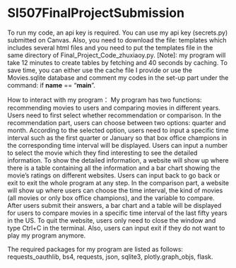 # SI507FinalProjectSubmission

To run my code, an api key is required. You can use my api key (secrets.py) submitted on Canvas. Also, you need to download the file: templates which includes several html files and you need to put the templates file in the same directory of Final_Project_Code_zhuxiaoy.py.
[Note]: my program will take 12 minutes to create tables by fetching and 40 seconds by caching. To save time, you can either use the cache file I provide or use the Movies.sqlite database and comment my codes in the set-up part under the command: if __name__ == “__main__”.

How to interact with my program：
My program has two functions: recommending movies to users and comparing movies in different years. Users need to first select whether recommendation or comparison. In the recommendation part, users can choose between two options: quarter and month. According to the selected option, users need to input a specific time interval such as the first quarter or January so that box office champions in the corresponding time interval will be displayed. Users can input a number to select the movie which they find interesting to see the detailed information. To show the detailed information, a website will show up where there is a table containing all the information and a bar chart showing the movie’s ratings on different websites. Users can input back to go back or exit to exit the whole program at any step. In the comparison part, a website will show up where users can choose the time interval, the kind of movies (all movies or only box office champions), and the variable to compare. After users submit their answers, a bar chart and a table will be displayed for users to compare movies in a specific time interval of the last fifty years in the US.  To quit the website, users only need to close the window and type Ctrl+C in the terminal. Also, users can input exit if they do not want to play my program anymore. 

The required packages for my program are listed as follows: requests_oauthlib, bs4, requests, json, sqlite3, plotly.graph_objs, flask.
